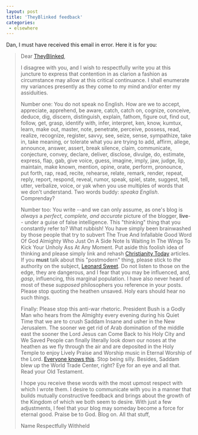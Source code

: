```yaml
---
layout: post
title: 'TheyBlinked feedback'
categories:
 - elsewhere
---
```


Dan, I must have received this email in error. Here it is for you:

<blockquote>Dear <a href="http://www.theyblinked.com/blog/2003_03_09_theyblinked_archive.html#90605009">TheyBlinked</a>,



I disagree with you, and I wish to respectfully write you at this juncture to express that contention in as clarion a fashion as circumstance may allow at this critical continuance. I shall enumerate my variances presently as they come to my mind and/or enter my assiduities.



Number one: You do not speak no English. How are we to accept, appreciate, apprehend, be aware, catch, catch on, cognize, conceive, deduce, dig, discern, distinguish, explain, fathom, figure out, find out, follow, get, grasp, identify with, infer, interpret, ken, know, kumtux, learn, make out, master, note, penetrate, perceive, possess, read, realize, recognize, register, savvy, see, seize, sense, sympathize, take in, take meaning, or tolerate what you are trying to add, affirm, allege, announce, answer, assert, break silence, claim, communicate, conjecture, convey, declare, deliver, disclose, divulge, do, estimate, express, flap, gab, give voice, guess, imagine, imply, jaw, judge, lip, maintain, make known, mention, opine, orate, perform, pronounce, put forth, rap, read, recite, rehearse, relate, remark, render, repeat, reply, report, respond, reveal, rumor, speak, spiel, state, suggest, tell, utter, verbalize, voice, or yak when you use multiples of words that we don't understand. Two words buddy: <em>speaka English</em>. Comprenday?



Number too: You write --and we can only assume, as one's blog is <em>always</em> a <em>perfect, complete, and accurate</em> picture of the blogger, <b>live</b>-- under a guise of false intelligence. This "thinking" thing that you constantly refer to? What rubbish! You have simply been brainwashed by those people that try to subvert The True And Infallable Good Word Of God Almighty Who Just On A Side Note Is Waiting In The Wings To Kick Your Unholy Ass At Any Moment. Put aside this foolish idea of thinking and please simply link and rehash <a href="http://www.christianitytoday.com">Christianity Today</a> articles. If you <b>must</b> talk about this "postmodern" thing, please stick to <em>the</em> authority on the subject, <a href="http://www.leonardsweet.com">Leonard Sweet</a>. Do not listen to those on the edge, they are dangerous, and I fear that you may be influenced, and, *gasp*, influencing, this marginal population. I have also never heard of most of these <em>supposed</em> philosophers you reference in your posts. Please stop quoting the heathen unsaved. Holy ears should hear no such things.



Finally: Please stop this anti-war rhetoric. President Bush is a Godly Man who hears from the Almighty every evening during his Quiet Time that we are to crush Saddam Insane and usher in the New Jerusalem. The sooner we get rid of Arab domination of the middle east the sooner the Lord Jesus can Come Back to his Holy City and We Saved People can finally literally look down our noses at the heathen as we fly through the air and are deposited in the Holy Temple to enjoy Lively Praise and Worship music in Eternal Worship of the Lord. <a href="http://www.npr.org/dmg/dmg.php?prgCode=ATC&showDate=12-Mar-2003&segNum=15&NPRMediaPref=RM">Everyone knows this</a>. Stop being silly. Besides, Saddam blew up the World Trade Center, right? Eye for an eye and all that. Read your Old Testament.



I hope you receive these words with the most upmost respect with which I wrote them. I desire to communicate with you in a manner that builds mutually constructive feedback and brings about the growth of the Kingdom of which we both seem to desire. With just a few adjustments, I feel that your blog may someday become a force for eternal good. Praise be to God. Blog on. All that stuff,



Name Respectfully Withheld</blockquote>